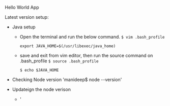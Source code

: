 Hello World App


Latest version setup:
- Java setup
  - Open the terminal and run the below command.
    `$ vim .bash_profile`

    `export JAVA_HOME=$(/usr/libexec/java_home)`
  - save and exit from vim editor, then run the source command on .bash_profile
    `$ source .bash_profile`
    
    `$ echo $JAVA_HOME`

- Checking Node version
'manideep$ node --version'
- Updateign the node verison
   - '